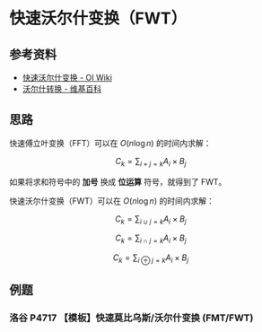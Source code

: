 # 快速沃尔什变换（FWT）

## 参考资料

- [快速沃尔什变换 - OI Wiki](https://oi-wiki.org/math/poly/fwt/)
- [沃尔什转换 - 维基百科](https://zh.wikipedia.org/zh-cn/沃爾什轉換)

## 思路

快速傅立叶变换（FFT）可以在 $O(n\log n)$ 的时间内求解：

$$
C_k=\sum_{i+j=k}A_i\times B_j
$$

如果将求和符号中的 **加号** 换成 **位运算** 符号，就得到了 FWT。

快速沃尔什变换（FWT）可以在 $O(n\log n)$ 的时间内求解：

$$
C_k=\sum_{i\cup j=k}A_i\times B_j
$$

$$
C_k=\sum_{i\cap j=k}A_i\times B_j
$$

$$
C_k=\sum_{i\oplus j=k}A_i\times B_j
$$

## 例题

### 洛谷 P4717 【模板】快速莫比乌斯/沃尔什变换 (FMT/FWT)

<Problem id="P4717" />
